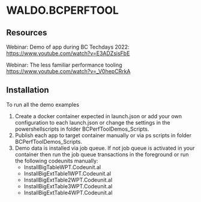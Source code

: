 # WALDO.BCPERFTOOL
## Resources

Webinar: Demo of app during BC Techdays 2022: 
https://www.youtube.com/watch?v=E3ADZsisFbE

Webinar: The less familiar performance tooling
https://www.youtube.com/watch?v=_V0hepCRrkA


## Installation
To run all the demo examples
1. Create a docker container expected in launch.json or add your own configuration to each launch.json or change the settings in the powershellscripts in folder BCPerfToolDemos_Scripts.
2. Publish each app to target container manually or via ps scripts in folder BCPerfToolDemos_Scripts.
3. Demo data is installed via job queue. If not job queue is activated in your container then run the job queue transactions in the foreground or run the following codeunits manually:
    - InstallBigTableWPT.Codeunit.al
    - InstallBigExtTable1WPT.Codeunit.al
    - InstallBigExtTable2WPT.Codeunit.al
    - InstallBigExtTable3WPT.Codeunit.al
    - InstallBigExtTable4WPT.Codeunit.al


    
